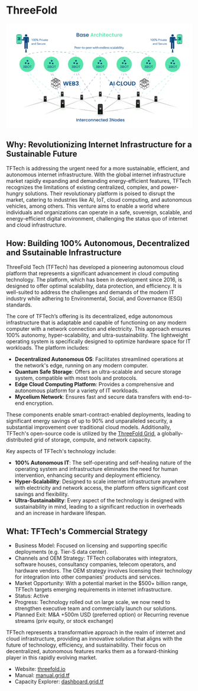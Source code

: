 # ThreeFold

![](img/threefold_architecture.png)

## Why: Revolutionizing Internet Infrastructure for a Sustainable Future

TFTech is addressing the urgent need for a more sustainable, efficient, and autonomous internet infrastructure. With the global internet infrastructure market rapidly expanding and demanding energy-efficient features, TFTech recognizes the limitations of existing centralized, complex, and power-hungry solutions. Their revolutionary platform is poised to disrupt the market, catering to industries like AI, IoT, cloud computing, and autonomous vehicles, among others. This venture aims to enable a world where individuals and organizations can operate in a safe, sovereign, scalable, and energy-efficient digital environment, challenging the status quo of internet and cloud infrastructure.

## How: Building 100% Autonomous, Decentralized and Ssutainable Infrastructure

ThreeFold Tech (TFTech) has developed a pioneering autonomous cloud platform that represents a significant advancement in cloud computing technology. The platform, which has been in development since 2016, is designed to offer optimal scalability, data protection, and efficiency. It is well-suited to address the challenges and demands of the modern IT industry while adhering to Environmental, Social, and Governance (ESG) standards.

The core of TFTech’s offering is its decentralized, edge autonomous infrastructure that is adaptable and capable of functioning on any modern computer with a network connection and electricity. This approach ensures 100% autonomy, hyper-scalability, and ultra-sustainability. The lightweight operating system is specifically designed to optimize hardware space for IT workloads. The platform includes:

- **Decentralized Autonomous OS**: Facilitates streamlined operations at the network's edge, running on any modern computer.
- **Quantum Safe Storage**: Offers an ultra-scalable and secure storage system, compatible with most tools and protocols.
- **Edge Cloud Computing Platform**: Provides a comprehensive and autonomous platform for a variety of IT workloads.
- **Mycelium Network**: Ensures fast and secure data transfers with end-to-end encryption.

These components enable smart-contract-enabled deployments, leading to significant energy savings of up to 90% and unparalleled security, a substantial improvement over traditional cloud models. Additionally, TFTech's open-source code is utilized by the [ThreeFold Grid](https://dashboard.grid.tf/explorer/statistics), a globally-distributed grid of storage, compute, and network capacity.

Key aspects of TFTech's technology include:

- **100% Autonomous IT**: The self-operating and self-healing nature of the operating system and infrastructure eliminates the need for human intervention, enhancing security and deployment efficiency.
- **Hyper-Scalability**: Designed to scale internet infrastructure anywhere with electricity and network access, the platform offers significant cost savings and flexibility.
- **Ultra-Sustainability**: Every aspect of the technology is designed with sustainability in mind, leading to a significant reduction in overheads and an increase in hardware lifespan.

## What: TFTech's Commercial Strategy

- Business Model: Focused on licensing and supporting specific deployments (e.g. Tier-S data center). 
- Channels and OEM Strategy: TFTech collaborates with integrators, software houses, consultancy companies, telecom operators, and hardware vendors. The OEM strategy involves licensing their technology for integration into other companies' products and services.
- Market Opportunity: With a potential market in the $500+ billion range, TFTech targets emerging requirements in internet infrastructure.
- Status: Active
- Progress: Technology rolled out on large scale, we now need to strengthen executive team and commercially launch our solutions.
- Planned Exit: M&A +500m USD (preferred option) or Recurring revenue streams (priv equity, or stock exchange)

TFTech represents a transformative approach in the realm of internet and cloud infrastructure, providing an innovative solution that aligns with the future of technology, efficiency, and sustainability. Their focus on decentralized, autonomous features marks them as a forward-thinking player in this rapidly evolving market.

- Website: [threefold.io](https://threefold.io)<br/>
- Manual: [manual.grid.tf](https://manual.grid.tf)<br/>
- Capacity Explorer: [dashboard.grid.tf](https://dashboard.grid.tf/explorer/statistics)
